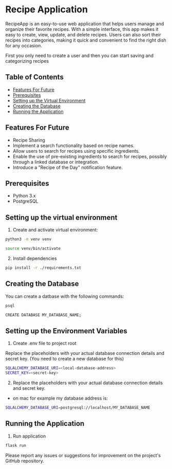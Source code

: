 # Recipe Application


RecipeApp is an easy-to-use web application that helps users manage and organize their favorite recipes. With a simple interface, this app makes it easy to create, view, update, and delete recipes. Users can also sort their recipes into categories, making it quick and convenient to find the right dish for any occasion. 

First you only need to create a user and then you can start saving and categorizing recipes

## Table of Contents

- [Features For Future](#features-for-future)
- [Prerequisites](#prerequisites)
- [Setting up the Virtual Environment](#setting-up-the-virtual-environment)
- [Creating the Database](#creating-the-database)
- [Running the Application](#running-the-application)

## Features For Future


- Recipe Sharing
- Implement a search functionality based on recipe names.
- Allow users to search for recipes using specific ingredients.
- Enable the use of pre-existing ingredients to search for recipes, possibly through a linked database or integration.
- Introduce a "Recipe of the Day" notification feature.


## Prerequisites

- Python 3.x
- PostgreSQL


## Setting up the virtual environment

1. Create and activate virtual environment:

```bash
python3 -m venv venv
```

```bash
source venv/bin/activate
```


2. Install dependencies


```bash
pip install -r ./requirements.txt
```

## Creating the Database


You can create a datbase with the following commands:

```bash
psql
```

```bash
CREATE DATABASE MY_DATABASE_NAME;
```

## Setting up the Environment Variables

1. Create .env file to project root 

Replace the placeholders with your actual database connection details and secret key. (You need to create a new database for this)

```bash
SQLALCHEMY_DATABASE_URI=<local-database-address>
SECRET_KEY=<secret-key>
```

2. Replace the placeholders with your actual database connection details and secret key.

- on mac for example my database address is:
```bash
SQLALCHEMY_DATABASE_URI=postgresql://localhost/MY_DATABASE_NAME
```

## Running the Application

1. Run application

```bash
flask run
```


Please report any issues or suggestions for improvement on the project's GitHub repository.

